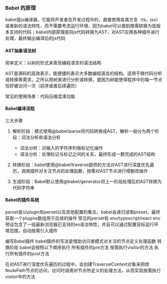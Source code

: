 ### Babel 的原理
babel是js编译器，它能将开发者在开发过程中的，直接使用各类方言（ts，jsx）或者新的语法特性，而不需要考虑运行环境，因为babel可以做到按需转换为低版本支持的代码；babel内部原理是将js代码转换为AST，对AST应用各种插件进行处理，最终输出编译后的js代码

#### AST抽象语法树
简单定义：以树的形式来表现编程语言的语法结构

AST是源码的高效表示，能便捷的表示大多数编程语言的结构。适用于做代码分析或转换等需求。之所以用树来进行分析或转换，是因为树能使得程序中的每一节点恰好被访问一次（前序或者后续遍历）

常见的使用场景：代码压缩混淆功能

#### Babel编译流程
三大步骤
1. 解析阶段：模式使用@babel/parse将代码转换成AST。解析一般分为两个阶段：词法分析和语法分析
    - 词法分析：对输入的字符序列做标记化操作
    - 语法分析：处理标记与标记之间的关系，最终形成一颗完成的AST结构

2. 转换阶段：babel使用@babel/traverse提供的方法对AST进行深度优先遍历，调用插件对关注节点的处理函数，按需对AST节点进行增删改操作
3. 生成阶段：Babel默认使用@babel/generator将上一阶段处理后的AST转换为代码字符串

#### Babel的插件系统
perset是以plugin和perset以及其他配置的集合。babel会递归读取preset，最终获取一个plugins数组用于后续的操作
常见的perset有 env/typescript/react
env预设包含了一组最新浏览器已支持的es语法特性，并且可以通过配置目标运行环境范围，自动按需引入插件

编写Babel插件
babel插件的写法是借助访问者模式对关注的节点定义处理函数
转换阶段 babel会按照以下顺序执行 所有插件的pre方法 按需执行visitor的方法 执行所有插件的post方法

在对AST进行深度优先遍历的过程中，会创建TraversalContext对象来把控NodePath节点的访问，访问时调用对节点所定义的处理方法，从而实现按需执行visitor中的方法